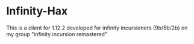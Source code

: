 # Infinity-Hax
This is a client for 1.12.2 developed for infinity incursioners (9b/5b/2b) on my group "infinity incursion remastered"
